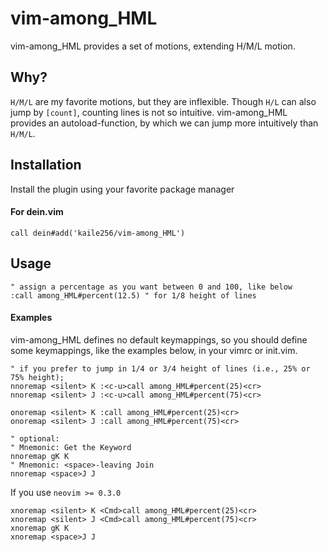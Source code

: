 vim-among_HML
=============

vim-among_HML provides a set of motions, extending H/M/L motion.

Why?
----

`H/M/L` are my favorite motions, but they are inflexible.
Though `H/L` can also jump by `[count]`, counting lines is not so intuitive.
vim-among_HML provides an autoload-function, by which we can jump more intuitively than `H/M/L`.

Installation
------------

Install the plugin using your favorite package manager

#### For dein.vim
```vim
call dein#add('kaile256/vim-among_HML')
```

Usage
-----

```vim
" assign a percentage as you want between 0 and 100, like below
:call among_HML#percent(12.5) " for 1/8 height of lines
```

#### Examples

vim-among_HML defines no default keymappings,
so you should define some keymappings, like the examples below, in your vimrc or init.vim.

```vim
" if you prefer to jump in 1/4 or 3/4 height of lines (i.e., 25% or 75% height);
nnoremap <silent> K :<c-u>call among_HML#percent(25)<cr>
nnoremap <silent> J :<c-u>call among_HML#percent(75)<cr>

onoremap <silent> K :call among_HML#percent(25)<cr>
onoremap <silent> J :call among_HML#percent(75)<cr>

" optional:
" Mnemonic: Get the Keyword
nnoremap gK K
" Mnemonic: <space>-leaving Join
nnoremap <space>J J
```

If you use `neovim >= 0.3.0`
```vim
xnoremap <silent> K <Cmd>call among_HML#percent(25)<cr>
xnoremap <silent> J <Cmd>call among_HML#percent(75)<cr>
xnoremap gK K
xnoremap <space>J J
```


